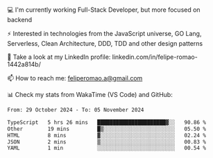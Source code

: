 💻 I'm currently working Full-Stack Developer, but more focused on backend

⚡ Interested in technologies from the JavaScript universe, GO Lang, Serverless, Clean Architecture, DDD, TDD and other design patterns

👥 Take a look at my LinkedIn profile: linkedin.com/in/felipe-romao-1442a814b/

📫 How to reach me: feliperomao.a@gmail.com

📊 Check my stats from WakaTime (VS Code) and GitHub:

<!--START_SECTION:waka-->

```txt
From: 29 October 2024 - To: 05 November 2024

TypeScript   5 hrs 26 mins   ██████████████████████▓░░   90.86 %
Other        19 mins         █▒░░░░░░░░░░░░░░░░░░░░░░░   05.50 %
HTML         8 mins          ▓░░░░░░░░░░░░░░░░░░░░░░░░   02.24 %
JSON         2 mins          ▒░░░░░░░░░░░░░░░░░░░░░░░░   00.83 %
YAML         1 min           ░░░░░░░░░░░░░░░░░░░░░░░░░   00.54 %
```

<!--END_SECTION:waka-->
